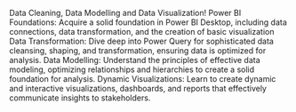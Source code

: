 Data Cleaning, Data Modelling and Data Visualization!
Power BI Foundations: Acquire a solid foundation in Power BI Desktop, including data connections, data transformation, and the creation of basic visualization
Data Transformation: Dive deep into Power Query for sophisticated data cleansing, shaping, and transformation, ensuring data is optimized for analysis.
Data Modelling: Understand the principles of effective data modeling, optimizing relationships and hierarchies to create a solid foundation for analysis.
Dynamic Visualizations: Learn to create dynamic and interactive visualizations, dashboards, and reports that effectively communicate insights to stakeholders.
